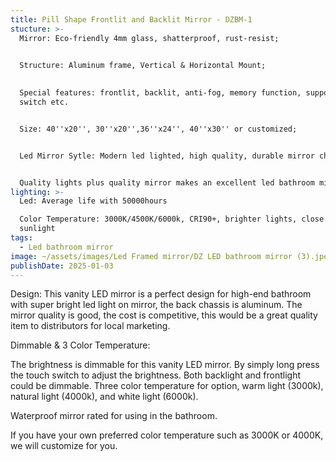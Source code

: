 ```yaml
---
title: Pill Shape Frontlit and Backlit Mirror - DZBM-1
stucture: >-
  Mirror: Eco-friendly 4mm glass, shatterproof, rust-resist;

    
  Structure: Aluminum frame, Vertical & Horizontal Mount;

    
  Special features: frontlit, backlit, anti-fog, memory function, support wall
  switch etc.


  Size: 40''x20'', 30''x20'',36''x24'', 40''x30'' or customized;


  Led Mirror Sytle: Modern led lighted, high quality, durable mirror chassis.


  Quality lights plus quality mirror makes an excellent led bathroom mirror.
lighting: >-
  Led: Average life with 50000hours  

  Color Temperature: 3000K/4500K/6000k, CRI90+, brighter lights, close to
  sunlight
tags:
  - Led bathroom mirror
image: ~/assets/images/Led Framed mirror/DZ LED bathroom mirror (3).jpeg
publishDate: 2025-01-03
---
```

Design: This vanity LED mirror is a perfect design for high-end bathroom with super bright led light on mirror, the back chassis is aluminum. The mirror quality is good, the cost is competitive, this would be a great quality item to distributors for local marketing.

Dimmable & 3 Color Temperature:

The brightness is dimmable for this vanity LED mirror. By simply long press the touch switch to adjust the brightness. Both backlight and frontlight could be dimmable. Three color temperature for option, warm light (3000k), natural light (4000k), and white light (6000k).

Waterproof mirror rated for using in the bathroom.

If you have your own preferred color temperature such as 3000K or 4000K, we will customize for you.